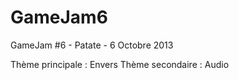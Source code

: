 GameJam6
========

GameJam #6 - Patate - 6 Octobre 2013

Thème principale : Envers
Thème secondaire : Audio

